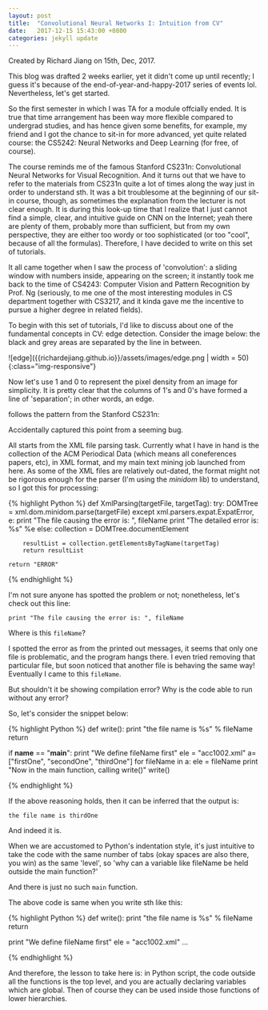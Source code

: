 ```yaml
---
layout: post
title:  "Convolutional Neural Networks I: Intuition from CV"
date:   2017-12-15 15:43:00 +0800
categories: jekyll update
---
```


Created by Richard Jiang on 15th, Dec, 2017. 

This blog was drafted 2 weeks earlier, yet it didn't come up until recently; I guess it's because of the end-of-year-and-happy-2017 series of events lol. Nevertheless, let's get started.

So the first semester in which I was TA for a module offcially ended. It is true that time arrangement has been way more flexible compared to undergrad studies, and has hence given some benefits, for example, my friend and I got the chance to sit-in for more advanced, yet quite related course: the CS5242: Neural Networks and Deep Learning (for free, of course). 

The course reminds me of the famous Stanford CS231n: Convolutional Neural Networks for Visual Recognition. And it turns out that we have to refer to the materials from CS231n quite a lot of times along the way just in order to understand sth. It was a bit troublesome at the beginning of our sit-in course, though, as sometimes the explanation from the lecturer is not clear enough. It is during this look-up time that I realize that I just cannot find a simple, clear, and intuitive guide on CNN on the Internet; yeah there are plenty of them, probably more than sufficient, but from my own perspective, they are either too wordy or too sophisticated (or too "cool", because of all the formulas). Therefore, I have decided to write on this set of tutorials.

It all came together when I saw the process of 'convolution': a sliding window with numbers inside, appearing on the screen; it instantly took me back to the time of CS4243: Computer Vision and Pattern Recognition by Prof. Ng (seriously, to me one of the most interesting modules in CS department together with CS3217, and it kinda gave me the incentive to pursue a higher degree in related fields). 

To begin with this set of tutorials, I'd like to discuss about one of the fundamental concepts in CV: edge detection. Consider the image below: the black and grey areas are separated by the line in between. 

![edge]({{richardejiang.github.io}}/assets/images/edge.png | width = 50){:class="img-responsive"}

Now let's use 1 and 0 to represent the pixel density from an image for simplicity. It is pretty clear that the columns of 1's and 0's have formed a line of 'separation'; in other words, an edge. 



follows the pattern from the Stanford CS231n: 

Accidentally captured this point from a seeming bug.

All starts from the XML file parsing task. Currently what I have in hand is the collection of the ACM Periodical Data (which means all coneferences papers, etc), in XML format, and my main text mining job launched from here. As some of the XML files are relatively out-dated, the format might not be rigorous enough for the parser (I'm using the *minidom* lib) to understand, so I got this for processing:

{% highlight Python %}
def XmlParsing(targetFile, targetTag):
	try:
		DOMTree = xml.dom.minidom.parse(targetFile)
	except xml.parsers.expat.ExpatError, e:
		print "The file causing the error is: ", fileName
		print "The detailed error is: %s" %e
	else:
		collection = DOMTree.documentElement

		resultList = collection.getElementsByTagName(targetTag)
		return resultList

	return "ERROR"

{% endhighlight %}

I'm not sure anyone has spotted the problem or not; nonetheless, let's check out this line:

`print "The file causing the error is: ", fileName`

Where is this `fileName`?

I spotted the error as from the printed out messages, it seems that only one file is problematic, and the program hangs there. I even tried removing that particular file, but soon noticed that another file is behaving the same way! Eventually I came to this `fileName`.

But shouldn't it be showing compilation error? Why is the code able to run without any error?

So, let's consider the snippet below:

{% highlight Python %}
def write():
	print "the file name is %s" % fileName
	return

if __name__ == "__main__":
	print "We define fileName first"
	ele = "acc1002.xml"
	a=["firstOne", "secondOne", "thirdOne"]
	for fileName in a:
	        ele = fileName
	print "Now in the main function, calling write()"
	write()

{% endhighlight %}

If the above reasoning holds, then it can be inferred that the output is:

`the file name is thirdOne`

And indeed it is.

When we are accustomed to Python's indentation style, it's just intuitive to take the code with the same number of tabs (okay spaces are also there, you win) as the same 'level', so 'why can a variable like fileName be held outside the main function?'

And there is just no such `main` function.

The above code is same when you write sth like this:

{% highlight Python %}
def write():
	print "the file name is %s" % fileName
	return


print "We define fileName first"
ele = "acc1002.xml"
...

{% endhighlight %}

And therefore, the lesson to take here is: in Python script, the code outside all the functions is the top level, and you are actually declaring variables which are global. Then of course they can be used inside those functions of lower hierarchies.
